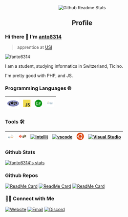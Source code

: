 <p align="center">
 <img width="100px" src="http://cdn.anto6314.tech/images/circle-cropped.png" align="center" alt="Github Readme Stats"/>
 <h2 align="center">Profile</h2>
</p>

### Hi there 👋 I'm [anto6314](https://anto6314.tech)
> apprentice at [USI](https://www.usi.ch)


<img src="https://komarev.com/ghpvc/?username=fanto6314" alt="fanto6314" />

<div>
 <p>
I am a student, studying informatics in Switzerland, Ticino.

I'm pretty good with PHP, and JS.
</p>
</div>

### Programming Languages 🌐

| [<img src="https://raw.githubusercontent.com/github/explore/80688e429a7d4ef2fca1e82350fe8e3517d3494d/topics/php/php.png" alt="php" width="38">](https://php.net/) |  [<img src="https://raw.githubusercontent.com/github/explore/80688e429a7d4ef2fca1e82350fe8e3517d3494d/topics/javascript/javascript.png" alt="JavaScript" width="24">](https://www.javascript.com/) |  [<img src="https://raw.githubusercontent.com/github/explore/80688e429a7d4ef2fca1e82350fe8e3517d3494d/topics/csharp/csharp.png" alt="C#" width="24">](https://docs.microsoft.com/en-us/dotnet/csharp/programming-guide/) | [<img src="https://raw.githubusercontent.com/github/explore/80688e429a7d4ef2fca1e82350fe8e3517d3494d/topics/java/java.png" alt="Java" width="24">](https://java.com/)
|---|---|---|---|
 
### Tools 🛠️

| [<img src="https://raw.githubusercontent.com/github/explore/80688e429a7d4ef2fca1e82350fe8e3517d3494d/topics/mysql/mysql.png" alt="mysql" width="24">](https://www.mysql.com/) | [<img src="https://raw.githubusercontent.com/github/explore/80688e429a7d4ef2fca1e82350fe8e3517d3494d/topics/git/git.png" alt="Git" width="24">](https://git-scm.com/) |  [<img src="https://upload.wikimedia.org/wikipedia/commons/thumb/9/9c/IntelliJ_IDEA_Icon.svg/1200px-IntelliJ_IDEA_Icon.svg.png" alt="Intellij" width="24">](https://www.jetbrains.com/idea/) | [<img src="https://upload.wikimedia.org/wikipedia/commons/thumb/2/2d/Visual_Studio_Code_1.18_icon.svg/1200px-Visual_Studio_Code_1.18_icon.svg.png" alt="vscode" width="24">](https://code.visualstudio.com/) | [<img src="https://raw.githubusercontent.com/github/explore/80688e429a7d4ef2fca1e82350fe8e3517d3494d/topics/ubuntu/ubuntu.png" alt="Ubuntu" width="24">](https://ubuntu.com/)  |  [<img src="https://upload.wikimedia.org/wikipedia/commons/thumb/5/59/Visual_Studio_Icon_2019.svg/1200px-Visual_Studio_Icon_2019.svg.png" alt="Visual Studio" width="24">](https://visualstudio.microsoft.com/it/) 
|---|---|---|---|---|---|

### Github Stats

[![fanto6314's stats](https://github-readme-stats.vercel.app/api?username=fanto6314&show_icons=true&count_private=true)](https://github.com/fanto6314)

### Github Repos

[![ReadMe Card](https://github-readme-stats.vercel.app/api/pin/?username=fanto6314&repo=php-mvc&show_owner=true)](https://github.com/fanto6314/php-mvc)
[![ReadMe Card](https://github-readme-stats.vercel.app/api/pin/?username=fanto6314&repo=php-google-auth&show_owner=true)](https://github.com/fanto6314/php-google-auth)
[![ReadMe Card](https://github-readme-stats.vercel.app/api/pin/?username=fanto6314&repo=MaintenancePage&show_owner=true)](https://github.com/fanto6314/MaintenancePage)

<h3> 🤝🏻 Connect with Me </h3>

<p align="left">
<a href="https://anto6314.tech" target="_blank"><img alt="Website" src="https://img.shields.io/badge/Website-anto6314.tech-blue?style=flat&logo=google-chrome"></a>
<a href="mailto:antonio.foresta04@gmail.com"><img alt="Email" src="https://img.shields.io/badge/Email-antonio.foresta04@gmail.com-blue?style=flat&logo=gmail"></a>
 <a href="https://discord.com/channels/@me/anto#1111"><img alt="Discord" src="https://img.shields.io/badge/Discord-anto6314-blue?style=flat&logo=discord"></a>
</p>
